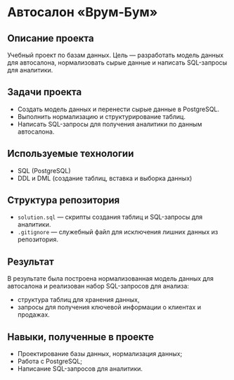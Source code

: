 # Автосалон «Врум-Бум»

##  Описание проекта
Учебный проект по базам данных. Цель — разработать модель данных для автосалона, нормализовать сырые данные и написать SQL-запросы для аналитики.

## Задачи проекта
- Создать модель данных и перенести сырые данные в PostgreSQL.  
- Выполнить нормализацию и структурирование таблиц.  
- Написать SQL-запросы для получения аналитики по данным автосалона.  

##  Используемые технологии
- SQL (PostgreSQL)  
- DDL и DML (создание таблиц, вставка и выборка данных)  

##  Структура репозитория
- `solution.sql` — скрипты создания таблиц и SQL-запросы для аналитики.  
- `.gitignore` — служебный файл для исключения лишних данных из репозитория.  

## Результат
В результате была построена нормализованная модель данных для автосалона и реализован набор SQL-запросов для анализа:  
- структура таблиц для хранения данных,  
- запросы для получения ключевой информации о клиентах и продажах.  

## Навыки, полученные в проекте
- Проектирование базы данных, нормализация данных;  
- Работа с PostgreSQL;  
- Написание SQL-запросов для аналитики.  
